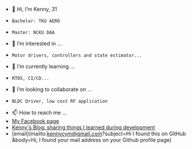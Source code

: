 - 👋 Hi, I’m Kenny, 31
-     Bachelor: TKU AERO
-     Master: NCKU DAA
- 👀 I’m interested in ...
-     Motor drivers, controllers and state estimator...
- 🌱 I’m currently learning ...
-     RTOS, CI/CD...
- 💞️ I’m looking to collaborate on ...
-     BLDC Driver, low cost RF application 
- 📫 How to reach me ...
- [My Facebook page](https://www.facebook.com/cp3196x04/)
- [Kenny's Blog: sharing things I learned during development](https://labujuice.github.io/my_blog/)
- [email](mailto:kennycym@gmail.com?subject=Hi I found this on GitHub &body=Hi, I found your mail address on your Github profile page)

<!---
Labujuice/Labujuice is a ✨ special ✨ repository because its `README.md` (this file) appears on your GitHub profile.
You can click the Preview link to take a look at your changes.
--->

